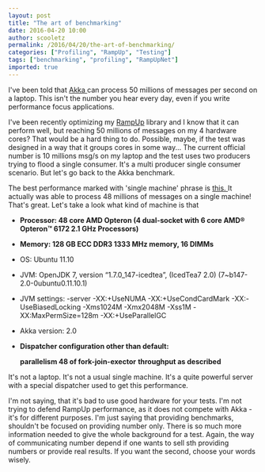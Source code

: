 ```yaml
---
layout: post
title: "The art of benchmarking"
date: 2016-04-20 10:00
author: scooletz
permalink: /2016/04/20/the-art-of-benchmarking/
categories: ["Profiling", "RampUp", "Testing"]
tags: ["benchmarking", "profiling", "RampUpNet"]
imported: true
---
```


I've been told that [Akka ](http://akka.io/)can process 50 millions of messages per second on a laptop. This isn't the number you hear every day, even if you write performance focus applications.

I've been recently optimizing my [RampUp](https://github.com/Scooletz/RampUp) library and I know that it can perform well, but reaching 50 millions of messages on my 4 hardware cores? That would be a hard thing to do. Possible, maybe, if the test was designed in a way that it groups cores in some way... The current official number is 10 millions msg/s on my laptop and the test uses two producers trying to flood a single consumer. It's a multi producer single consumer scenario. But let's go back to the Akka benchmark.

The best performance marked with 'single machine' phrase is [this. ](http://letitcrash.com/post/20397701710/50-million-messages-per-second-on-a-single)It actually was able to process 48 millions of messages on a single machine! That's great. Let's take a look what kind of machine is that

* **Processor: 48 core AMD Opteron (4 dual-socket with 6 core AMD® Opteron™ 6172 2.1 GHz Processors)**
* **Memory: 128 GB ECC DDR3 1333 MHz memory, 16 DIMMs**
* OS: Ubuntu 11.10
* JVM: OpenJDK 7, version “1.7.0_147-icedtea”, (IcedTea7 2.0) (7~b147-2.0-0ubuntu0.11.10.1)
* JVM settings: -server -XX:+UseNUMA -XX:+UseCondCardMark -XX:-UseBiasedLocking -Xms1024M -Xmx2048M -Xss1M -XX:MaxPermSize=128m -XX:+UseParallelGC
* Akka version: 2.0
* **Dispatcher configuration other than default:**

    **parallelism 48 of fork-join-exector**
    **throughput as described**

It's not a laptop. It's not a usual single machine. It's a quite powerful server with a special dispatcher used to get this performance.

I'm not saying, that it's bad to use good hardware for your tests. I'm not trying to defend RampUp performance, as it does not compete with Akka - it's for different purposes. I'm just saying that providing benchmarks, shouldn't be focused on providing number only. There is so much more information needed to give the whole background for a test. Again, the way of communicating number depend if one wants to sell sth providing numbers or provide real results. If you want the second, choose your words wisely.
